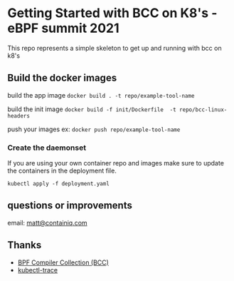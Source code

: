 # Getting Started with BCC on K8's - eBPF summit 2021
This repo represents a simple skeleton to get up and running with bcc on k8's

## Build the docker images
build the app image `docker build . -t repo/example-tool-name` 

build the init image `docker build -f init/Dockerfile  -t repo/bcc-linux-headers`

push your images ex: `docker push repo/example-tool-name`

### Create the daemonset 
If you are using your own container repo and images make sure to update the containers in the deployment file.

`kubectl apply -f deployment.yaml`


## questions or improvements 
email: matt@containiq.com 

## Thanks 
* [BPF Compiler Collection (BCC)](https://github.com/iovisor/bcc)
* [kubectl-trace](https://github.com/iovisor/kubectl-trace)

